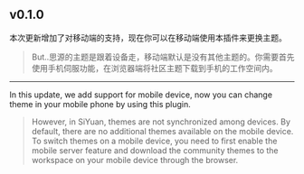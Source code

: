 ## v0.1.0

本次更新增加了对移动端的支持，现在你可以在移动端使用本插件来更换主题。

> But..思源的主题是跟着设备走，移动端默认是没有其他主题的。你需要首先使用手机伺服功能，在浏览器端将社区主题下载到手机的工作空间内。

---

In this update, we add support for mobile device, now you can change theme in your mobile phone by using this plugin.

> However, in SiYuan, themes are not synchronized among devices. By default, there are no additional themes available on the mobile device. To switch themes on a mobile device, you need to first enable the mobile server feature and download the community themes to the workspace on your mobile device through the browser.
